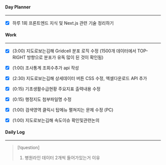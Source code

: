 
#### Day Planner
---
- [x] 하루 1회 프론트엔드 지식 및 Next.js 관련 기술 정리하기


#### Work
---
- [x] (3:00) 지도로보는김해 Gridcell 분포 로직 수정 (1500개 데이터에서 TOP-RIGHT 방향으로 분포가 유독 많이 된 것이 확인됨)
- [x] (1:00) 조사통계 조회수추가 api 작성
- [x] (2:30) 지도로보는김해 상세데이터 버튼 CSS 수정, 엑셀다운로드 API 추가
- [x] (0:15) 기초생활수급현황 주요지표 출력내용 수정
- [x] (0:15) 행정지도 첨부파일명 수정
- [x] (1:00) 검색영역 클릭시 탑메뉴 펼쳐지는 문제 수정 (PC)
- [x] (1:00) 지도로보는김해 속도이슈 확인및관련논의


#### Daily Log
---
> [!question]
> 1. 병원라인 데이터 2개씩 들어가있는거 이유

